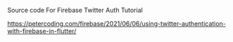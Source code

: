 
Source code For Firebase Twitter Auth Tutorial

https://petercoding.com/firebase/2021/06/06/using-twitter-authentication-with-firebase-in-flutter/